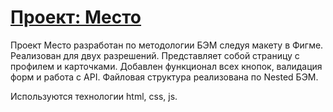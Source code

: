 # [Проект: Место](https://nik-f-dev.github.io/mesto-project-bootcamp/ "Ссылка на сайт")

Проект Место разработан по методологии БЭМ следуя макету в Фигме. Реализован для двух разрешений.
Представляет собой страницу с профилем и карточками. Добавлен функционал всех кнопок, валидация форм и работа с API.
Файловая структура реализована по Nested БЭМ.

Используются технологии html, css, js.


